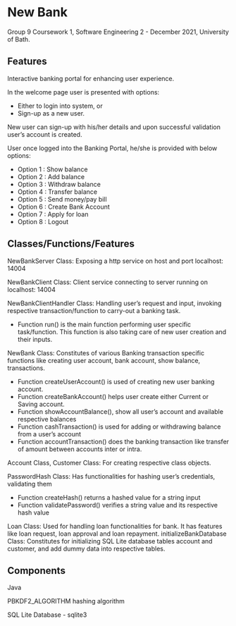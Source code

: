# New Bank
Group 9 Coursework 1, Software Engineering 2 - December 2021, University of Bath.

## Features
Interactive banking portal for enhancing user experience. 

In the welcome page user is presented with options:
- Either to login into system, or
- Sign-up as a new user.

New user can sign-up with his/her details and upon successful validation user’s account is created.

User once logged into the Banking Portal, he/she is provided with below options: 
- Option 1 : Show balance
- Option 2 : Add balance
- Option 3 : Withdraw balance
- Option 4 : Transfer balance
- Option 5 : Send money/pay bill
- Option 6 : Create Bank Account
- Option 7 : Apply for loan
- Option 8 : Logout

## Classes/Functions/Features
NewBankServer Class: Exposing a http service on host and port localhost: 14004

NewBankClient Class: Client service connecting to server running on localhost: 14004

NewBankClientHandler Class: Handling user’s request and input, invoking respective transaction/function to carry-out a banking task.
- Function run() is the main function performing user specific task/function.
This function is also taking care of new user creation and their inputs.

NewBank Class: Constitutes of various Banking transaction specific functions like creating user account, bank account, show balance, transactions.
- Function createUserAccount() is used of creating new user banking account.
- Function createBankAccount() helps user create either Current or Saving account.
- Function showAccountBalance(), show all user’s account and available respective balances
- Function cashTransaction() is used for adding or withdrawing balance from a user’s account
- Function accountTransaction() does the banking transaction like transfer of amount between accounts inter or intra.

Account Class, Customer Class: For creating respective class objects.

PasswordHash Class: Has functionalities for hashing user’s credentials, validating them
- Function createHash() returns a hashed value for a string input
- Function validatePassword() verifies a string value and its respective hash value

Loan Class: Used for handling loan functionalities for bank. It has features like loan request, loan approval and loan repayment.
initializeBankDatabase Class: Constitutes for initializing SQL Lite database tables account and customer, and add dummy data into respective tables.

## Components
Java

PBKDF2_ALGORITHM hashing algorithm

SQL Lite Database - sqlite3
